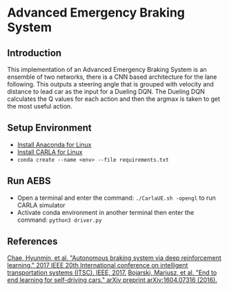 # Advanced Emergency Braking System 
## Introduction
This implementation of an Advanced Emergency Braking System is an ensemble of two networks, there is a CNN based architecture for the lane following. This outputs a steering angle that is grouped with velocity and distance to lead car as the input for a Dueling DQN. The Dueling DQN calculates the Q values for each action and then the argmax is taken to get the most useful action.

## Setup Environment
- [Install Anaconda for Linux](https://docs.anaconda.com/anaconda/install/linux/)
- [Install CARLA for Linux](https://carla.readthedocs.io/en/0.9.11/start_quickstart/)
- `conda create --name <env> --file requirements.txt`

## Run AEBS
- Open a terminal and enter the command: `./CarlaUE.sh -opengl` to run CARLA simulator
- Activate conda environment in another terminal then enter the command: `python3 driver.py`

## References
[Chae, Hyunmin, et al. "Autonomous braking system via deep reinforcement learning." 2017 IEEE 20th International conference on intelligent transportation systems (ITSC). IEEE, 2017.](https://arxiv.org/abs/1702.02302)
[Bojarski, Mariusz, et al. "End to end learning for self-driving cars." arXiv preprint arXiv:1604.07316 (2016).](https://arxiv.org/abs/1604.07316)
